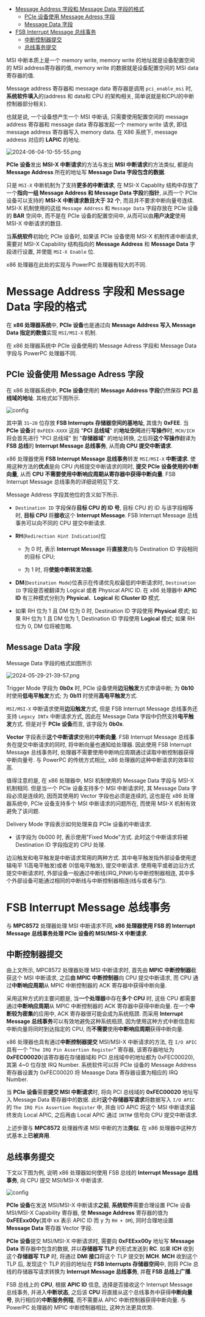 
<!-- @import "[TOC]" {cmd="toc" depthFrom=1 depthTo=6 orderedList=false} -->

<!-- code_chunk_output -->

- [Message Address 字段和 Message Data 字段的格式](#message-address-字段和-message-data-字段的格式)
  - [PCIe 设备使用 Message Adress 字段](#pcie-设备使用-message-adress-字段)
  - [Message Data 字段](#message-data-字段)
- [FSB Interrupt Message 总线事务](#fsb-interrupt-message-总线事务)
  - [中断控制器提交](#中断控制器提交)
  - [总线事务提交](#总线事务提交)

<!-- /code_chunk_output -->

MSI 中断本质上是一个 memory write, memory write 的地址就是设备配置空间的 MSI address寄存器的值, memory write 的数据就是设备配置空间的 MSI data 寄存器的值.

Message address 寄存器和 message data 寄存器是调用 `pci_enable_msi` 时, **系统软件填入**的(address 和 data和 CPU 的架构相关, 简单说就是和CPU的中断控制器部分相关).

也就是说, 一个设备想产生一个 MSI 中断话, 只需要使用配置空间的 message address 寄存器和 message data 寄存器发起一个 memory write 请求, 即往 message address 寄存器写入 memory data. 在 X86 系统下, message address 对应的 **LAPIC** 的地址.

![2024-06-04-10-55-55.png](./images/2024-06-04-10-55-55.png)

**PCIe 设备**发出 **MSI\-X 中断请求**的方法与发出 **MSI 中断请求**的方法类似, 都是向 **Message Address** 所在的地址写 **Message Data 字段包含的数据**.

只是 `MSI-X` 中断机制为了支持**更多的中断请求**, 在 MSI-X Capablity 结构中存放了一个**指向一组 Message Address 和 Message Data 字段**的**指针**, 从而一个 PCIe 设备可以支持的 **MSI\-X 中断请求数目大于 32 个**, 而且并不要求中断向量号连续. MSI\-X 机制使用的这组 `Message Address` 和 `Message Data` 字段存放在 PCIe 设备的 **BAR** 空间中, 而不是在 PCIe 设备的配置空间中, 从而可以由**用户决定**使用 MSI\-X 中断请求的数目.

当**系统软件**初始化 PCIe 设备时, 如果该 PCIe 设备使用 MSI\-X 机制传递中断请求, 需要对 MSI\-X Capability 结构指向的 **Message Address** 和 **Message Data** 字段进行设置, 并使能 `MSI-X Enable` 位.

x86 处理器在此处的实现与 PowerPC 处理器有较大的不同.

# Message Address 字段和 Message Data 字段的格式

在 **x86 处理器系统**中, **PCIe 设备**也是通过向 **Message Address 写入 Message Data 指定的数值**实现 `MSI/MSI-X` 机制.

在 x86 处理器系统中 PCIe 设备使用的 Message Adress 字段和 Message Data 字段与 PowerPC 处理器不同.

## PCIe 设备使用 Message Adress 字段

在 x86 处理器系统中, **PCIe 设备**使用的 **Message Address 字段**仍然保存 **PCI 总线域的地址**. 其格式如下图所示.

![config](images/7.png)

其中第 `31~20` 位存放 **FSB Interrupts 存储器空间的基地址**, 其值为 **0xFEE**. 当 **PCIe 设备**对 `0xFEEX-XXXX` 这段 "**PCI 总线域**" 的**地址空间**进行**写操作**时, `MCH/ICH` 将会首先进行 "PCI 总线域" 到 "**存储器域**" 的地址转换, 之后将**这个写操作**翻译为 **FSB 总线**的 **Interrupt Message 总线事务**, 从而**向 CPU 提交中断请求**.

x86 处理器使用 **FSB Interrupt Message 总线事务**转发 `MSI/MSI-X` **中断请求**. 使用这种方法的**优点**是向 CPU 内核提交中断请求的同时, **提交 PCIe 设备使用的中断向量**, 从而 **CPU 不需要使用中断响应周期从寄存器中获得中断向量**. FSB Interrupt Message 总线事务的详细说明见下文.

Message Address 字段其他位的含义如下所示.

- `Destination ID` 字段保存**目标 CPU 的 ID 号**, 目标 CPU 的 ID 与该字段相等时, **目标 CPU** 将**接收**这个 **Interrupt Message**. FSB Interrupt Message 总线事务可以向不同的 CPU 提交中断请求.

- **RH**(`Redirection Hint Indication`)位

  - 为 0 时, 表示 **Interrupt Message** 将**直接发**向与 Destination ID 字段相同的目标 CPU;

  - 为 1 时, 将**使能中断转发功能**.

- **DM**(`Destination Mode`)位表示在传递优先权最低的中断请求时,  `Destination ID` 字段是否被翻译为 Logical 或者 Physical APIC ID. 在 x86 处理器中 **APIC ID** 有三种模式分别为 **Physical**、**Logical** 和 **Cluster ID** 模式.

- 如果 RH 位为 1 且 DM 位为 0 时, Destination ID 字段使用 **Physical** 模式; 如果 RH 位为 1 且 DM 位为 1, Destination ID 字段使用 **Logical** 模式; 如果 RH 位为 0, DM 位将被忽略.

## Message Data 字段

Message Data 字段的格式如图所示

![2024-05-29-21-39-57.png](./images/2024-05-29-21-39-57.png)

Trigger Mode 字段为 **0b0x** 时, PCIe 设备使用**边沿触发**方式申请中断; 为 **0b10** 时使用**低电平触发**方式; 为 **0b11** 时使用**高电平触发**方式.

`MSI/MSI-X` 中断请求使用**边沿触发**方式, 但是 FSB Interrupt Message 总线事务还支持 `Legacy INTx` 中断请求方式, 因此在 Message Data 字段中仍然支持**电平触发**方式. 但是对于 **PCIe 设备**而言, 该字段为 **0b0x**.

**Vector** 字段表示**这个中断请求**使用的**中断向量**. FSB Interrupt Message 总线事务在提交中断请求的同时, 将中断向量也通知给处理器. 因此使用 FSB Interrupt Message 总线事务时, 处理器不需要使用中断响应周期通过读取中断控制器获得中断向量号. 与 PowerPC 的传统方式相比, x86 处理器的这种中断请求的效率较高.

值得注意的是, 在 x86 处理器中, MSI 机制使用的 Message Data 字段与 MSI-X 机制相同. 但是当一个 PCIe 设备支持多个 MSI 中断请求时, 其 Message Data 字段必须是连续的, 因而其使用的 Vector 字段也必须是连续的, 这也是在 x86 处理器系统中, PCIe 设备支持多个 MSI 中断请求的问题所在, 而使用 MSI-X 机制有效避免了该问题.

Delivery Mode 字段表示如何处理来自 PCIe 设备的中断请求.

* 该字段为 0b000 时, 表示使用"Fixed Mode"方式. 此时这个中断请求将被 Destination ID 字段指定的 CPU 处理.


边沿触发和电平触发是中断请求常用的两种方式. 其中电平触发指外部设备使用逻辑电平 1(高电平触发)或者 0(低电平触发), 提交中断请求. 使用电平或者边沿方式提交中断请求时, 外部设备一般通过中断线(IRQ_PIN#)与中断控制器相连, 其中多个外部设备可能通过相同的中断线与中断控制器相连(线与或者与门).











# FSB Interrupt Message 总线事务

与 **MPC8572** 处理器处理 MSI 中断请求不同, **x86 处理器使用 FSB 的 Interrupt Message 总线事务处理 PCIe 设备的 MSI/MSI-X 中断请求**.

## 中断控制器提交

由上文所示, MPC8572 处理器处理 MSI 中断请求时, 首先由 **MPIC 中断控制器**截获这个 MSI 中断请求, 之后**由 MPIC 中断控制器**向 CPU 提交中断请求, 而 CPU 通过**中断响应周期**从 MPIC 中断控制器的 ACK 寄存器中获得中断向量.

采用这种方式的主要问题是, 当**一个处理器**中存在**多个 CPU** 时, 这些 CPU 都需要通过**中断响应周期**从 MPIC 中断控制器的 ACK 寄存器中获得中断向量. 在一个**中断较为密集**的应用中, ACK 寄存器很可能会成为系统瓶颈. 而采用 **Interrupt Message 总线事务**可以有效地避免这种系统瓶颈, 因为使用这种方式中断信息和中断向量将同时到达指定的 CPU, 而**不需要**使用**中断响应周期**获得中断向量.

x86 处理器也具有通过**中断控制器提交** MSI/MSI-X 中断请求的方法, 在 `I/O APIC` 具有一个 "`The IRQ Pin Assertion Register`" 寄存器, 该寄存器地址为 **0xFEC00020**(该寄存器在存储器域和 PCI 总线域中的地址都为 0xFEC00020),其第 4~0 位存放 IRQ Number. 系统软件可以将 PCIe 设备的 Message Address 寄存器设置为 0xFEC00020 将 Meaasge Data 寄存器设置为相应的 IRQ Number.

当 **PCIe 设备**需要**提交 MSI 中断请求**时, 将向 PCI 总线域的 **0xFEC00020** 地址写入 Message Data 寄存器中的数据. 此时**这个存储器写请求**将数据写入 `I/O APIC` 的 `The IRQ Pin Assertion Register` 中, 并由 I/O APIC 将这个 MSI 中断请求最终发向 Local APIC, 之后再由 Local APIC 通过 `INTR#` 信号向 CPU 提交中断请求.

上述步骤与 **MPC8572** 处理器传递 MSI 中断的方法**类似**. 在 x86 处理器中这种方式基本上**已被弃用**.

## 总线事务提交

下文以下图为例, 说明 x86 处理器如何使用 FSB 总线的 **Interrupt Message 总线事务**, 向 CPU 提交 MSI/MSI-X 中断请求.

![config](images/8.png)

**PCIe 设备**在发送 MSI/MSI-X 中断请求**之前**, **系统软件**需要合理设置 PCIe 设备 MSI/MSI-X Capability 寄存器, 使 **Message Address** 寄存器的值为 **0xFEExx00y**(其中 xx 表示 APIC ID 而 y 为 `RH + DM`), 同时合理地设置 **Message Data** 寄存器 Vector 字段.

**PCIe 设备**提交 MSI/MSI-X 中断请求时, 需要向 **0xFEExx00y** 地址写 **Message Data** 寄存器中包含的数据, 并以**存储器写 TLP** 的形式发送到 **RC**. 如果 **ICH** 收到这个**存储器写 TLP** 时, 将通过 **DMI 接口**将这个 TLP 提交到 **MCH**. **MCH** 收到这个 TLP 后, 发现这个 TLP 的目的地址在 **FSB Interrupts 存储器空间**中, 则将 PCIe 总线的存储器写请求转换为 **Interrupt Message 总线事务**, 并**在 FSB 总线上广播**.

FSB 总线上的 **CPU**, 根据 **APIC ID** 信息, 选择是否接收这个 Interrupt Message 总线事务, 并进入**中断状态**, 之后该 **CPU** 将直接从这个总线事务中获得**中断向量号**, 执行相应的**中断服务例程**, 而不需要从 APIC 中断控制器获得中断向量. 与 PowerPC 处理器的 MPIC 中断控制器相比, 这种方法更具优势.

